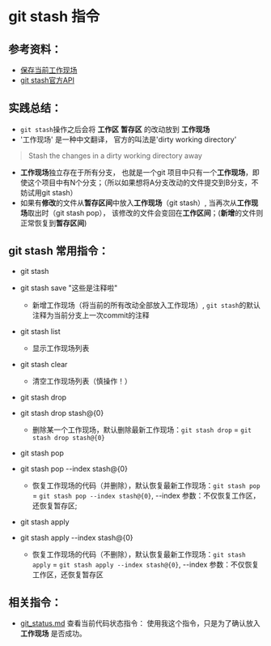 # git stash 指令

## 参考资料：
* [保存当前工作现场](http://my.oschina.net/u/2298961/blog/381728)
* [git stash官方API](https://git-scm.com/docs/git-stash)

## 实践总结：
* `git stash`操作之后会将 **工作区** **暂存区** 的改动放到 **工作现场**
* '工作现场' 是一种中文翻译， 官方的叫法是'dirty working directory'
> Stash the changes in a dirty working directory away

* **工作现场**独立存在于所有分支， 也就是一个git 项目中只有一个**工作现场**，即使这个项目中有N个分支；（所以如果想将A分支改动的文件提交到B分支，不妨试用git stash）
* 如果有**修改**的文件从**暂存区间**中放入**工作现场**（git stash）, 当再次从**工作现场**取出时（git stash pop）， 该修改的文件会变回在**工作区间**；(**新增**的文件则正常恢复到**暂存区间**)

## git stash 常用指令：
* git stash
* git stash save "这些是注释啦"
	* 新增工作现场（将当前的所有改动全部放入工作现场）, `git stash`的默认注释为当前分支上一次commit的注释

* git stash list
	* 显示工作现场列表

* git stash clear
	* 清空工作现场列表（慎操作！）

* git stash drop
* git stash drop stash@{0}
	* 删除某一个工作现场，默认删除最新工作现场：`git stash drop` = `git stash drop stash@{0}`

* git stash pop
* git stash pop --index stash@{0}
	* 恢复工作现场的代码（并删除），默认恢复最新工作现场：`git stash pop` = `git stash pop --index stash@{0}`, --index 参数：不仅恢复工作区，还恢复暂存区;

* git stash apply
* git stash apply --index stash@{0}
	* 恢复工作现场的代码（不删除），默认恢复最新工作现场：`git stash apply` = `git stash apply --index stash@{0}`, --index 参数：不仅恢复工作区，还恢复暂存区


## 相关指令：
* [git_status.md](https://github.com/wteam-xq/testGit/blob/master/learn_log/git_status.md)  查看当前代码状态指令： 使用我这个指令，只是为了确认放入 **工作现场** 是否成功。
